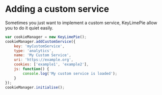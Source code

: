 # Adding a custom service

Sometimes you just want to implement a custom service, KeyLimePie allow you to do it quiet easily.

```js
var cookieManager = new KeyLimePie();
cookieManager.addCustomService({
    key: 'myCustomService',
    type: 'analytics',
    name: 'My Custom Service',
    uri: 'https://example.org',
    cookies: ['example1', 'example2'],
    js: function() {
        console.log('My custom service is loaded');
    }
});
cookieManager.initialise();
```
